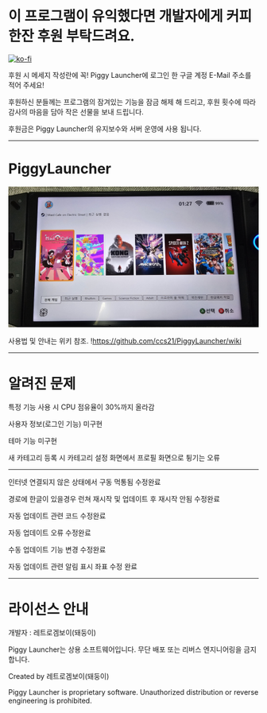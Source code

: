 # 이 프로그램이 유익했다면 개발자에게 커피한잔 후원 부탁드려요.
[![ko-fi](https://ko-fi.com/img/githubbutton_sm.svg)](https://ko-fi.com/K3K31FYJJV)

후원 시 메세지 작성란에 꼭! Piggy Launcher에 로그인 한 구글 계정 E-Mail 주소를 적어 주세요!

후원하신 분들께는 프로그램의 잠겨있는 기능을 잠금 해제 해 드리고, 후원 횟수에 따라 감사의 마음을 담아 작은 선물을 보내 드립니다.

후원금은 Piggy Launcher의 유지보수와 서버 운영에 사용 됩니다.

***

# PiggyLauncher
![](https://github.com/ccs21/PiggyLauncher/blob/main/img/piggylauncher.jpg)

사용법 및 안내는 위키 참조.
!https://github.com/ccs21/PiggyLauncher/wiki


***

# 알려진 문제

특정 기능 사용 시 CPU 점유율이 30%까지 올라감

사용자 정보(로그인 기능) 미구현

테마 기능 미구현

새 카테고리 등록 시 카테고리 설정 화면에서 프로필 화면으로 튕기는 오류

---

인터넷 연결되지 않은 상태에서 구동 먹통됨 수정완료

경로에 한글이 있을경우 런쳐 재시작 및 업데이트 후 재시작 안됨 수정완료

자동 업데이트 관련 코드 수정완료

자동 업데이트 오류 수정완료

수동 업데이트 기능 변경 수정완료

자동 업데이트 관련 알림 표시 좌표 수정 완료


***
# 라이선스 안내

개발자 : 레트로겜보이(돼둥이)

Piggy Launcher는 상용 소프트웨어입니다.
무단 배포 또는 리버스 엔지니어링을 금지합니다.


Created by 레트로겜보이(돼둥이)

Piggy Launcher is proprietary software.
Unauthorized distribution or reverse engineering is prohibited.
